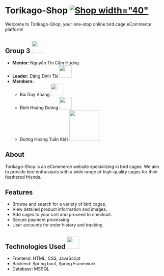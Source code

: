 # Torikago-Shop [![Shop](https://cdn5.vectorstock.com/i/1000x1000/67/64/birdhouse-with-bird-circle-icon-vector-8846764.jpg) width="40"](https://torikago.onrender.com/)

Welcome to Torikago-Shop, your one-stop online bird cage eCommerce platform!

## Group 3 <img src="https://media.tenor.com/T8pE5uK3nKAAAAAC/aris-dancing-arisu-blue-archive.gif" width="40" >

- **Mentor:** Nguyễn Thị Cẩm Hương
- **Leader:** Đặng Đình Tài <img src="https://cdn3.emoji.gg/emojis/4094-floppa-shake.gif" width="40" >
- **Members:**
  - Bùi Duy Khang <img src="https://media.tenor.com/D4uJ1UIPUgIAAAAd/fu-xuan-hsr.gif" width="40" >
  - Đinh Hoàng Dương <img src="https://cdn3.emoji.gg/emojis/6643_Dank_Rainbow_Frog.gif" width="40" >
  - Dương Hoàng Tuấn Kiệt <img src="https://media.tenor.com/Cj05cPY-V9MAAAAC/minato-gun.gif" width="100" >

## About

Torikago-Shop is an eCommerce website specializing in bird cages. We aim to provide bird enthusiasts with a wide range of high-quality cages for their feathered friends.

## Features

- Browse and search for a variety of bird cages.
- View detailed product information and images.
- Add cages to your cart and proceed to checkout.
- Secure payment processing.
- User accounts for order history and tracking.

## Technologies Used <img src="https://cdn3.emoji.gg/emojis/3878_Nyan_Cat_animated.gif" width="40" >

- Frontend: HTML, CSS, JavaScript
- Backend: Spring boot, Spring Framework
- Database: MSSQL





